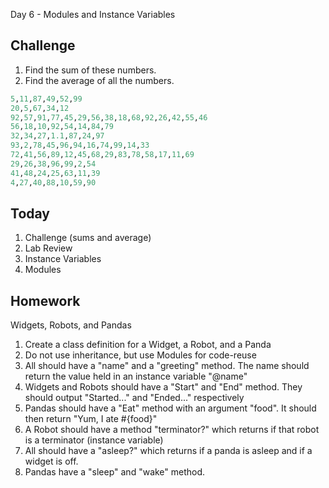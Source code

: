 Day 6 - Modules and Instance Variables

## Challenge

1. Find the sum of these numbers.
2. Find the average of all the numbers.

```ruby
5,11,87,49,52,99
20,5,67,34,12
92,57,91,77,45,29,56,38,18,68,92,26,42,55,46
56,18,10,92,54,14,84,79
32,34,27,1.1,87,24,97
93,2,78,45,96,94,16,74,99,14,33
72,41,56,89,12,45,68,29,83,78,58,17,11,69
29,26,38,96,99,2,54
41,48,24,25,63,11,39
4,27,40,88,10,59,90
```

## Today

1. Challenge (sums and average)
2. Lab Review
3. Instance Variables
4. Modules

## Homework

Widgets, Robots, and Pandas

1. Create a class definition for a Widget, a Robot, and a Panda
2. Do not use inheritance, but use Modules for code-reuse
3. All should have a "name" and a "greeting" method. The name should return the
   value held in an instance variable "@name"
4. Widgets and Robots should have a "Start" and "End" method. They should output
   "Started..." and "Ended..." respectively
5. Pandas should have a "Eat" method with an argument "food". It should then
   return "Yum, I ate #{food}"
6. A Robot should have a method "terminator?" which returns if that robot is a
   terminator (instance variable)
7. All should have a "asleep?" which returns if a panda is asleep and if a
   widget is off.
8. Pandas have a "sleep" and "wake" method.

